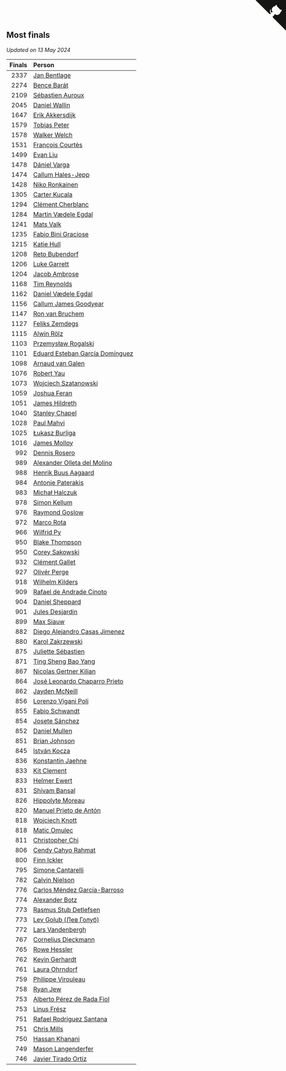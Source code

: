 ## Most finals

*Updated on 13 May 2024*

| Finals | Person |
| ---: | :--- |
| 2337 | [Jan Bentlage](https://www.worldcubeassociation.org/persons/2010BENT01) |
| 2274 | [Bence Barát](https://www.worldcubeassociation.org/persons/2008BARA01) |
| 2109 | [Sébastien Auroux](https://www.worldcubeassociation.org/persons/2008AURO01) |
| 2045 | [Daniel Wallin](https://www.worldcubeassociation.org/persons/2013WALL03) |
| 1647 | [Erik Akkersdijk](https://www.worldcubeassociation.org/persons/2005AKKE01) |
| 1579 | [Tobias Peter](https://www.worldcubeassociation.org/persons/2014PETE03) |
| 1578 | [Walker Welch](https://www.worldcubeassociation.org/persons/2011WELC01) |
| 1531 | [François Courtès](https://www.worldcubeassociation.org/persons/2008COUR01) |
| 1499 | [Evan Liu](https://www.worldcubeassociation.org/persons/2009LIUE01) |
| 1478 | [Dániel Varga](https://www.worldcubeassociation.org/persons/2008VARG01) |
| 1474 | [Callum Hales-Jepp](https://www.worldcubeassociation.org/persons/2012HALE01) |
| 1428 | [Niko Ronkainen](https://www.worldcubeassociation.org/persons/2010RONK01) |
| 1305 | [Carter Kucala](https://www.worldcubeassociation.org/persons/2015KUCA01) |
| 1294 | [Clément Cherblanc](https://www.worldcubeassociation.org/persons/2014CHER05) |
| 1284 | [Martin Vædele Egdal](https://www.worldcubeassociation.org/persons/2013EGDA02) |
| 1241 | [Mats Valk](https://www.worldcubeassociation.org/persons/2007VALK01) |
| 1235 | [Fabio Bini Graciose](https://www.worldcubeassociation.org/persons/2010GRAC02) |
| 1215 | [Katie Hull](https://www.worldcubeassociation.org/persons/2010HULL01) |
| 1208 | [Reto Bubendorf](https://www.worldcubeassociation.org/persons/2012BUBE01) |
| 1206 | [Luke Garrett](https://www.worldcubeassociation.org/persons/2017GARR05) |
| 1204 | [Jacob Ambrose](https://www.worldcubeassociation.org/persons/2010AMBR01) |
| 1168 | [Tim Reynolds](https://www.worldcubeassociation.org/persons/2005REYN01) |
| 1162 | [Daniel Vædele Egdal](https://www.worldcubeassociation.org/persons/2013EGDA01) |
| 1156 | [Callum James Goodyear](https://www.worldcubeassociation.org/persons/2012GOOD02) |
| 1147 | [Ron van Bruchem](https://www.worldcubeassociation.org/persons/2003BRUC01) |
| 1127 | [Feliks Zemdegs](https://www.worldcubeassociation.org/persons/2009ZEMD01) |
| 1115 | [Alwin Rölz](https://www.worldcubeassociation.org/persons/2016ROLZ01) |
| 1103 | [Przemysław Rogalski](https://www.worldcubeassociation.org/persons/2013ROGA02) |
| 1101 | [Eduard Esteban García Domínguez](https://www.worldcubeassociation.org/persons/2011EDUA01) |
| 1098 | [Arnaud van Galen](https://www.worldcubeassociation.org/persons/2006GALE01) |
| 1076 | [Robert Yau](https://www.worldcubeassociation.org/persons/2009YAUR01) |
| 1073 | [Wojciech Szatanowski](https://www.worldcubeassociation.org/persons/2011SZAT01) |
| 1059 | [Joshua Feran](https://www.worldcubeassociation.org/persons/2011FERA01) |
| 1051 | [James Hildreth](https://www.worldcubeassociation.org/persons/2009HILD01) |
| 1040 | [Stanley Chapel](https://www.worldcubeassociation.org/persons/2016CHAP04) |
| 1028 | [Paul Mahvi](https://www.worldcubeassociation.org/persons/2012MAHV01) |
| 1025 | [Łukasz Burliga](https://www.worldcubeassociation.org/persons/2013BURL01) |
| 1016 | [James Molloy](https://www.worldcubeassociation.org/persons/2011MOLL01) |
| 992 | [Dennis Rosero](https://www.worldcubeassociation.org/persons/2010ROSE03) |
| 989 | [Alexander Olleta del Molino](https://www.worldcubeassociation.org/persons/2008OLLE01) |
| 988 | [Henrik Buus Aagaard](https://www.worldcubeassociation.org/persons/2006BUUS01) |
| 984 | [Antonie Paterakis](https://www.worldcubeassociation.org/persons/2012PATE01) |
| 983 | [Michał Halczuk](https://www.worldcubeassociation.org/persons/2006HALC01) |
| 978 | [Simon Kellum](https://www.worldcubeassociation.org/persons/2016KELL12) |
| 976 | [Raymond Goslow](https://www.worldcubeassociation.org/persons/2014GOSL01) |
| 972 | [Marco Rota](https://www.worldcubeassociation.org/persons/2009ROTA01) |
| 966 | [Wilfrid Py](https://www.worldcubeassociation.org/persons/2016PYWI01) |
| 950 | [Blake Thompson](https://www.worldcubeassociation.org/persons/2010THOM03) |
| 950 | [Corey Sakowski](https://www.worldcubeassociation.org/persons/2011SAKO01) |
| 932 | [Clément Gallet](https://www.worldcubeassociation.org/persons/2004GALL02) |
| 927 | [Olivér Perge](https://www.worldcubeassociation.org/persons/2007PERG01) |
| 918 | [Wilhelm Kilders](https://www.worldcubeassociation.org/persons/2010KILD02) |
| 909 | [Rafael de Andrade Cinoto](https://www.worldcubeassociation.org/persons/2007CINO01) |
| 904 | [Daniel Sheppard](https://www.worldcubeassociation.org/persons/2009SHEP01) |
| 901 | [Jules Desjardin](https://www.worldcubeassociation.org/persons/2010DESJ01) |
| 899 | [Max Siauw](https://www.worldcubeassociation.org/persons/2017SIAU02) |
| 882 | [Diego Alejandro Casas Jimenez](https://www.worldcubeassociation.org/persons/2014JIME05) |
| 880 | [Karol Zakrzewski](https://www.worldcubeassociation.org/persons/2014ZAKR01) |
| 875 | [Juliette Sébastien](https://www.worldcubeassociation.org/persons/2014SEBA01) |
| 871 | [Ting Sheng Bao Yang](https://www.worldcubeassociation.org/persons/2008BAOY01) |
| 867 | [Nicolas Gertner Kilian](https://www.worldcubeassociation.org/persons/2013GERT01) |
| 864 | [José Leonardo Chaparro Prieto](https://www.worldcubeassociation.org/persons/2011CHAP01) |
| 862 | [Jayden McNeill](https://www.worldcubeassociation.org/persons/2012MCNE01) |
| 856 | [Lorenzo Vigani Poli](https://www.worldcubeassociation.org/persons/2007POLI01) |
| 855 | [Fabio Schwandt](https://www.worldcubeassociation.org/persons/2014SCHW02) |
| 854 | [Josete Sánchez](https://www.worldcubeassociation.org/persons/2015SANC18) |
| 852 | [Daniel Mullen](https://www.worldcubeassociation.org/persons/2016MULL04) |
| 851 | [Brian Johnson](https://www.worldcubeassociation.org/persons/2013JOHN10) |
| 845 | [István Kocza](https://www.worldcubeassociation.org/persons/2005KOCZ01) |
| 836 | [Konstantin Jaehne](https://www.worldcubeassociation.org/persons/2015JAEH01) |
| 833 | [Kit Clement](https://www.worldcubeassociation.org/persons/2008CLEM01) |
| 833 | [Helmer Ewert](https://www.worldcubeassociation.org/persons/2015EWER01) |
| 831 | [Shivam Bansal](https://www.worldcubeassociation.org/persons/2011BANS02) |
| 826 | [Hippolyte Moreau](https://www.worldcubeassociation.org/persons/2008MORE02) |
| 820 | [Manuel Prieto de Antón](https://www.worldcubeassociation.org/persons/2015ANTO04) |
| 818 | [Wojciech Knott](https://www.worldcubeassociation.org/persons/2011KNOT01) |
| 818 | [Matic Omulec](https://www.worldcubeassociation.org/persons/2010OMUL02) |
| 811 | [Christopher Chi](https://www.worldcubeassociation.org/persons/2014CHIC01) |
| 806 | [Cendy Cahyo Rahmat](https://www.worldcubeassociation.org/persons/2010RAHM02) |
| 800 | [Finn Ickler](https://www.worldcubeassociation.org/persons/2012ICKL01) |
| 795 | [Simone Cantarelli](https://www.worldcubeassociation.org/persons/2012CANT02) |
| 782 | [Calvin Nielson](https://www.worldcubeassociation.org/persons/2014NIEL03) |
| 776 | [Carlos Méndez García-Barroso](https://www.worldcubeassociation.org/persons/2010GARC02) |
| 774 | [Alexander Botz](https://www.worldcubeassociation.org/persons/2013BOTZ01) |
| 773 | [Rasmus Stub Detlefsen](https://www.worldcubeassociation.org/persons/2014DETL01) |
| 773 | [Lev Golub (Лев Голуб)](https://www.worldcubeassociation.org/persons/2014HOLU01) |
| 772 | [Lars Vandenbergh](https://www.worldcubeassociation.org/persons/2003VAND01) |
| 767 | [Cornelius Dieckmann](https://www.worldcubeassociation.org/persons/2009DIEC01) |
| 765 | [Rowe Hessler](https://www.worldcubeassociation.org/persons/2007HESS01) |
| 762 | [Kevin Gerhardt](https://www.worldcubeassociation.org/persons/2013GERH01) |
| 761 | [Laura Ohrndorf](https://www.worldcubeassociation.org/persons/2009OHRN01) |
| 759 | [Philippe Virouleau](https://www.worldcubeassociation.org/persons/2008VIRO01) |
| 758 | [Ryan Jew](https://www.worldcubeassociation.org/persons/2008JEWR01) |
| 753 | [Alberto Pérez de Rada Fiol](https://www.worldcubeassociation.org/persons/2011FIOL01) |
| 753 | [Linus Frész](https://www.worldcubeassociation.org/persons/2011FRES01) |
| 751 | [Rafael Rodriguez Santana](https://www.worldcubeassociation.org/persons/2012SANT12) |
| 751 | [Chris Mills](https://www.worldcubeassociation.org/persons/2014MILL04) |
| 750 | [Hassan Khanani](https://www.worldcubeassociation.org/persons/2018KHAN26) |
| 749 | [Mason Langenderfer](https://www.worldcubeassociation.org/persons/2013LANG03) |
| 746 | [Javier Tirado Ortiz](https://www.worldcubeassociation.org/persons/2009TIRA01) |


<a href="https://github.com/jonatanklosko/wca_statistics" class="github-corner" aria-label="View source on Github"><svg width="80" height="80" viewBox="0 0 250 250" style="fill:#151513; color:#fff; position: absolute; top: 0; border: 0; right: 0;" aria-hidden="true"><path d="M0,0 L115,115 L130,115 L142,142 L250,250 L250,0 Z"></path><path d="M128.3,109.0 C113.8,99.7 119.0,89.6 119.0,89.6 C122.0,82.7 120.5,78.6 120.5,78.6 C119.2,72.0 123.4,76.3 123.4,76.3 C127.3,80.9 125.5,87.3 125.5,87.3 C122.9,97.6 130.6,101.9 134.4,103.2" fill="currentColor" style="transform-origin: 130px 106px;" class="octo-arm"></path><path d="M115.0,115.0 C114.9,115.1 118.7,116.5 119.8,115.4 L133.7,101.6 C136.9,99.2 139.9,98.4 142.2,98.6 C133.8,88.0 127.5,74.4 143.8,58.0 C148.5,53.4 154.0,51.2 159.7,51.0 C160.3,49.4 163.2,43.6 171.4,40.1 C171.4,40.1 176.1,42.5 178.8,56.2 C183.1,58.6 187.2,61.8 190.9,65.4 C194.5,69.0 197.7,73.2 200.1,77.6 C213.8,80.2 216.3,84.9 216.3,84.9 C212.7,93.1 206.9,96.0 205.4,96.6 C205.1,102.4 203.0,107.8 198.3,112.5 C181.9,128.9 168.3,122.5 157.7,114.1 C157.9,116.9 156.7,120.9 152.7,124.9 L141.0,136.5 C139.8,137.7 141.6,141.9 141.8,141.8 Z" fill="currentColor" class="octo-body"></path></svg></a><style>.github-corner:hover .octo-arm{animation:octocat-wave 560ms ease-in-out}@keyframes octocat-wave{0%,100%{transform:rotate(0)}20%,60%{transform:rotate(-25deg)}40%,80%{transform:rotate(10deg)}}@media (max-width:500px){.github-corner:hover .octo-arm{animation:none}.github-corner .octo-arm{animation:octocat-wave 560ms ease-in-out}}</style>
